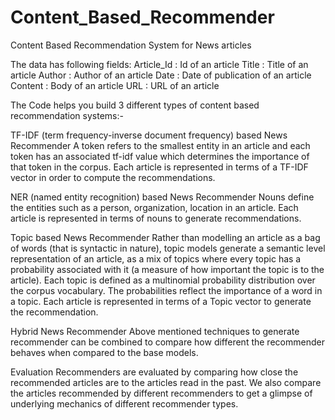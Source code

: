 # Content_Based_Recommender
Content Based Recommendation System for News articles


The data has following fields:
Article_Id : Id of an article
Title : Title of an article
Author : Author of an article
Date : Date of publication of an article
Content : Body of an article
URL : URL of an article


The Code helps you build 3 different types of content based recommendation systems:-

TF-IDF (term frequency-inverse document frequency) based News Recommender
A token refers to the smallest entity in an article and each token has an associated tf-idf value which determines the importance of that token in the corpus. Each article is represented in terms of a TF-IDF vector in order to compute the recommendations.

NER (named entity recognition) based News Recommender
Nouns define the entities such as a person, organization, location in an article. Each article is represented in terms of nouns to generate recommendations.

Topic based News Recommender
Rather than modelling an article as a bag of words (that is syntactic in nature), topic models generate a semantic level representation of an article, as a mix of topics where every topic has a probability associated with it (a measure of how important the topic is to the article). Each topic is defined as a multinomial probability distribution over the corpus vocabulary. The probabilities reflect the importance of a word in a topic. Each article is represented in terms of a Topic vector to generate the recommendation.

Hybrid News Recommender
Above mentioned techniques to generate recommender can be combined to compare how different the recommender behaves when compared to the base models.

Evaluation
Recommenders are evaluated by comparing how close the recommended articles are to the articles read in the past. We also compare the articles recommended by different recommenders to get a glimpse of underlying mechanics of different recommender types.
